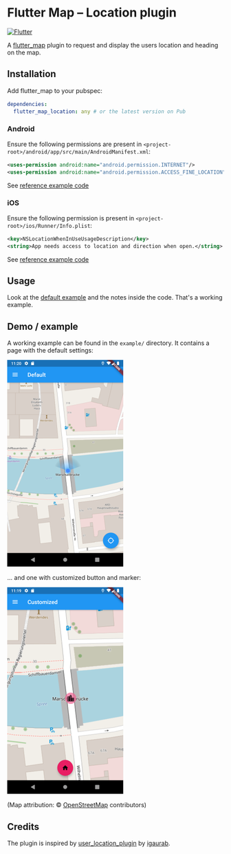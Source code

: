 # Flutter Map – Location plugin

[![Flutter](https://github.com/Xennis/flutter_map_location/workflows/Flutter/badge.svg?branch=master&event=push)](https://github.com/Xennis/flutter_map_location/actions?query=workflow%3A%22Flutter%22+event%3Apush+branch%3Amaster)

A [flutter_map](https://pub.dev/packages/flutter_map) plugin to request and display the users location and heading on the map.

## Installation

Add flutter_map to your pubspec:

```yaml
dependencies:
  flutter_map_location: any # or the latest version on Pub
```

### Android

Ensure the following permissions are present in `<project-root>/android/app/src/main/AndroidManifest.xml`:

```xml
<uses-permission android:name="android.permission.INTERNET"/>
<uses-permission android:name="android.permission.ACCESS_FINE_LOCATION" />
```

See [reference example code](https://github.com/Xennis/flutter_map_location/blob/f864b737cfe6371a297cee3be076b6bc117f572c/example/android/app/src/main/AndroidManifest.xml#L4-L5)

### iOS

Ensure the following permission is present in `<project-root>/ios/Runner/Info.plist`:

```xml
<key>NSLocationWhenInUseUsageDescription</key>
<string>App needs access to location and direction when open.</string>
```

See [reference example code](https://github.com/Xennis/flutter_map_location/blob/f864b737cfe6371a297cee3be076b6bc117f572c/example/ios/Runner/Info.plist#L5-L6)

## Usage

Look at the [default example](example/lib/pages/default.dart) and the notes inside the code. That's a working example.

## Demo / example

A working example can be found in the `example/` directory. It contains a page with the default settings:

![Default example](example/default.png)

... and one with customized button and marker:

![Custom example](example/custom.png)

(Map attribution: © [OpenStreetMap](https://www.openstreetmap.org/copyright) contributors)

## Credits

The plugin is inspired by [user_location_plugin](https://github.com/igaurab/user_location_plugin) by [igaurab](https://github.com/igaurab).